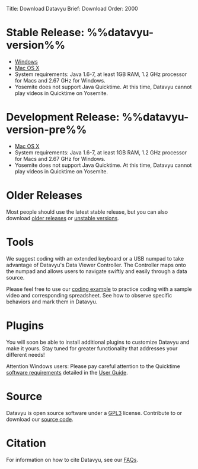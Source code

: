 Title: Download Datavyu
Brief: Download
Order: 2000

# Stable Release: %%datavyu-version%%

- [Windows](/releases/Datavyu-Windows-latest.zip)
- [Mac OS X](/releases/Datavyu-OSX-latest.dmg)
- System requirements: Java 1.6-7, at least 1GB RAM, 1.2 GHz processor for Macs and 2.67 GHz for Windows.
- Yosemite does not support Java Quicktime. At this time, Datavyu cannot play videos in Quicktime on Yosemite.

# Development Release: %%datavyu-version-pre%%

- [Mac OS X](/releases_pre/Datavyu-OSX-latest.dmg)
- System requirements: Java 1.6-7, at least 1GB RAM, 1.2 GHz processor for Macs and 2.67 GHz for Windows.
- Yosemite does not support Java Quicktime. At this time, Datavyu cannot play videos in Quicktime on Yosemite.

# Older Releases

Most people should use the latest stable release, but you can also download [older releases](/releases/) or [unstable versions](/releases_pre/).

# Tools

We suggest coding with an extended keyboard or a USB numpad to take advantage of Datavyu's Data Viewer Controller.
The Controller maps onto the numpad and allows users to navigate swiftly and easily through a data source. 

Please feel free to use our [coding example](/user-guide/_downloads/DatavyuSample.zip) to practice coding with a sample video and corresponding spreadsheet.
See how to observe specific behaviors and mark them in Datavyu.

# Plugins

You will soon be able to install additional plugins to customize Datavyu and make it yours. Stay tuned for greater functionality that addresses your different needs!

Attention Windows users: Please pay careful attention to the Quicktime [software requirements](/user-guide/guide/install.html#software-requirements) detailed in the [User Guide](/user-guide/guide.html).

# Source

Datavyu is open source software under a [GPL3](https://github.com/databrary/datavyu/blob/master/GPL-LICENSE.txt) license.
Contribute to or download our [source code](https://github.com/databrary/datavyu). 

# Citation

For information on how to cite Datavyu, see our [FAQs](http://datavyu.org/user-guide/faq.html#what-is-datavyu-s-citation).
